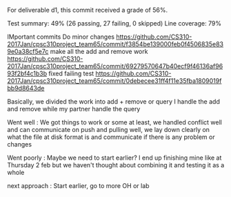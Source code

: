 For deliverable d1, this commit received a grade of 56%.

Test summary: 49% (26 passing, 27 failing, 0 skipped)
Line coverage: 79%

IMportant commits
Do minor changes
https://github.com/CS310-2017Jan/cpsc310project_team65/commit/f3854be139000feb0f4506835e839e0a38cf5e7c
make all the add and remove work
https://github.com/CS310-2017Jan/cpsc310project_team65/commit/69279570647b40ecf9f46136af9693f2bf4c1b3b
fixed failing test
https://github.com/CS310-2017Jan/cpsc310project_team65/commit/0debecee31ff4f11e35fba1809019fbb9d8643de

Basically, we divided the work into add + remove or query
I handle the add and remove while my partner handle the query

Went	well	: We got things to work or some at least, we handled conflict well and can communicate on push and pulling well, we lay down clearly on what the file at disk format is and communicate if there is any problem or changes 

Went	poorly	: Maybe we need to start earlier? I end up finishing mine like at Thursday 2 feb but we haven't thought about combining it and testing it as a whole

next approach	: Start earlier, go to more OH or lab
